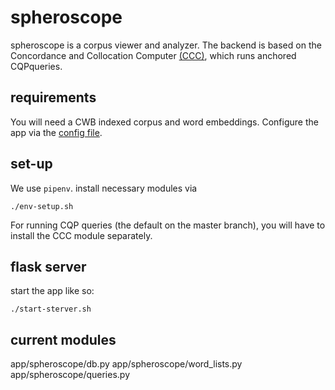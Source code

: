 # spheroscope #
spheroscope is a corpus viewer and analyzer. The backend is based on
the Concordance and Collocation Computer
[(CCC)]([https://gitlab.cs.fau.de/pheinrich/ccc]), which runs anchored
CQPqueries.

## requirements ##
You will need a CWB indexed corpus and word embeddings. Configure the
app via the [config file](app/instance/spheroscope.cfg).

## set-up ##
We use `pipenv`. install necessary modules via
```
./env-setup.sh
```

For running CQP queries (the default on the master branch), you will
have to install the CCC module separately.

## flask server ##
start the app like so:

```
./start-sterver.sh
```

## current modules ##
app/spheroscope/db.py
app/spheroscope/word_lists.py
app/spheroscope/queries.py
